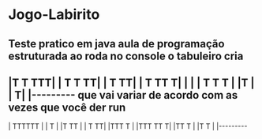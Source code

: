 # Jogo-Labirito
Teste pratico em java aula de programação estruturada ao roda no console o tabuleiro cria 
----------
|T  T TTT|
| T T  TT|
|   T  TT|
|  T TT T|
|        |
| T T T  |
|T       |
|       T|
|---------
que vai variar de acordo com as vezes que você der run
----------
| TTTTTT |
|     T  |
|T  TT   |
|    T TT|
|TTT T   |
|TTT TT T|
|TT    T |
|T T     |
|---------
